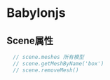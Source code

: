 # Babylonjs
## Scene属性
``` javascript
  // scene.meshes 所有模型
  // scene.getMeshByName('box')
  // scene.removeMesh()
  

```